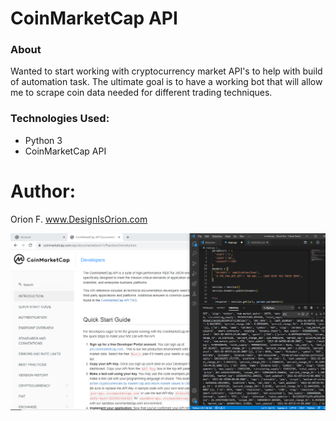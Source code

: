 # CoinMarketCap API 

### About 
Wanted to start working with cryptocurrency market API's to help with build of automation task. The ultimate goal is to have a working bot that will allow me to scrape coin data needed for different trading techniques.

### Technologies Used:
- Python 3
- CoinMarketCap API

# Author: 
Orion F.
www.DesignIsOrion.com

<img src="https://github.com/DesignisOrion/CryptoCurrency-Bot/blob/main/img/Etz1C7RXEAEzoA6.png">


